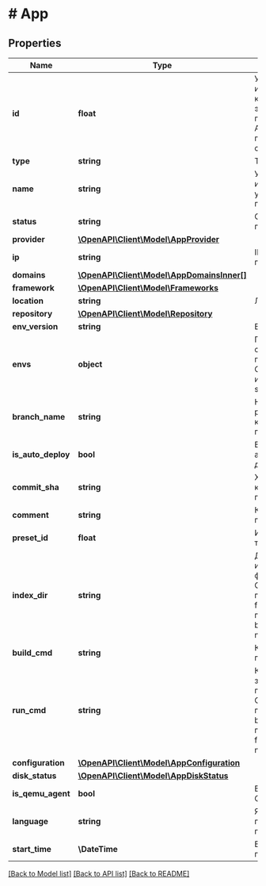 # # App

## Properties

Name | Type | Description | Notes
------------ | ------------- | ------------- | -------------
**id** | **float** | Уникальный идентификатор для каждого экземпляра приложения. Автоматически генерируется при создании. |
**type** | **string** | Тип приложения. |
**name** | **string** | Удобочитаемое имя, установленное для приложения. |
**status** | **string** | Статус приложения. |
**provider** | [**\OpenAPI\Client\Model\AppProvider**](AppProvider.md) |  |
**ip** | **string** | IPv4-адрес приложения. |
**domains** | [**\OpenAPI\Client\Model\AppDomainsInner[]**](AppDomainsInner.md) |  |
**framework** | [**\OpenAPI\Client\Model\Frameworks**](Frameworks.md) |  |
**location** | **string** | Локация сервера. |
**repository** | [**\OpenAPI\Client\Model\Repository**](Repository.md) |  |
**env_version** | **string** | Версия окружения. |
**envs** | **object** | Переменные окружения приложения. Объект с ключами и значениями типа string. |
**branch_name** | **string** | Название ветки репозитория из которой собрано приложение. |
**is_auto_deploy** | **bool** | Включен ли автоматический деплой. |
**commit_sha** | **string** | Хэш коммита из которого собрано приложеие. |
**comment** | **string** | Комментарий к приложению. |
**preset_id** | **float** | Идентификатор тарифа. |
**index_dir** | **string** | Директория с индексным файлом. Определено для приложений &#x60;type: frontend&#x60;. Для приложений &#x60;type: backend&#x60; всегда null. |
**build_cmd** | **string** | Команда сборки приложения. |
**run_cmd** | **string** | Команда для запуска приложения. Определено для приложений &#x60;type: backend&#x60;. Для приложений &#x60;type: frontend&#x60; всегда null. |
**configuration** | [**\OpenAPI\Client\Model\AppConfiguration**](AppConfiguration.md) |  |
**disk_status** | [**\OpenAPI\Client\Model\AppDiskStatus**](AppDiskStatus.md) |  |
**is_qemu_agent** | **bool** | Включен ли агент QEMU. |
**language** | **string** | Язык программирования приложения. |
**start_time** | **\DateTime** | Время запуска приложения. |

[[Back to Model list]](../../README.md#models) [[Back to API list]](../../README.md#endpoints) [[Back to README]](../../README.md)
